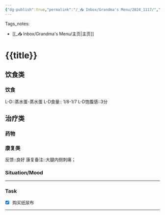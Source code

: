 ```yaml
---
{"dg-publish":true,"permalink":"/_📥 Inbox/Grandma's Menu/2024_1117/","tags":["🏥"]}
---
```


 Tags_notes: 
 - [[_📥 Inbox/Grandma's Menu/主页\|主页]]
# {{title}}
## 饮食类
### 饮食
L-D::蒸水蛋-蒸水蛋
L-D食量::  1/8-1/7
L-D饱腹感::3分
## 治疗类
### 药物

### 康复类
反馈::良好
康复备注::大腿内侧刺痛；
### Situation/Mood



___
### Task
- [x] 购买纸尿布

---